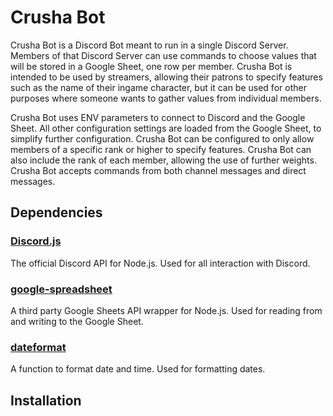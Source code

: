 # Crusha Bot

Crusha Bot is a Discord Bot meant to run in a single Discord Server. Members of that Discord Server can use commands to choose values that will be stored in a Google Sheet, one row per member. Crusha Bot is intended to be used by streamers, allowing their patrons to specify features such as the name of their ingame character, but it can be used for other purposes where someone wants to gather values from individual members.

Crusha Bot uses ENV parameters to connect to Discord and the Google Sheet. All other configuration settings are loaded from the Google Sheet, to simplify further configuration. Crusha Bot can be configured to only allow members of a specific rank or higher to specify features. Crusha Bot can also include the rank of each member, allowing the use of further weights. Crusha Bot accepts commands from both channel messages and direct messages.

## Dependencies

### [Discord.js](https://discord.js.org)

The official Discord API for Node.js. Used for all interaction with Discord.

### [google-spreadsheet](https://theoephraim.github.io/node-google-spreadsheet)

A third party Google Sheets API wrapper for Node.js. Used for reading from and writing to the Google Sheet.

### [dateformat](https://github.com/felixge/node-dateformat)

A function to format date and time. Used for formatting dates.

## Installation

